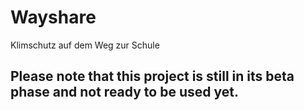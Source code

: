 # Wayshare
Klimschutz auf dem Weg zur Schule

## Please note that this project is still in its beta phase and not ready to be used yet.
